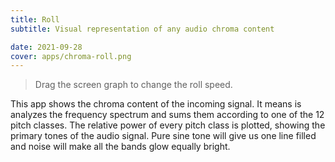 ```yaml
---
title: Roll
subtitle: Visual representation of any audio chroma content

date: 2021-09-28
cover: apps/chroma-roll.png
---
```


<script setup>
import chromaRoll from './roll.vue'
</script>

<client-only >
  <chroma-roll class="mb-16" />
</client-only>

> <la-info-circle /> Drag the screen graph to change the roll speed.

This app shows the chroma content of the incoming signal. It means is analyzes the frequency spectrum and sums them according to one of the 12 pitch classes. The relative power of every pitch class is plotted, showing the primary tones of the audio signal. Pure sine tone will give us one line filled and noise will make all the bands glow equally bright.
